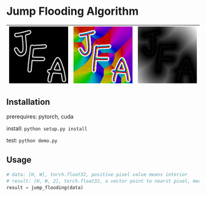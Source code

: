 # Jump Flooding Algorithm

| ![test](assets/demo.png) | ![test](assets/result.png) | ![test](assets/result_gray.png) |
| ------------------------ | -------------------------- | ------------------------------- |

## Installation

prerequires: pytorch, cuda

install: `python setup.py install`

test: `python demo.py`

## Usage

```python
# data: [H, W], torch.float32, positive pixel value means interior
# result: [H, W, 2], torch.float32, a vector point to nearst pixel, measure in pixel
result = jump_flooding(data)
```

